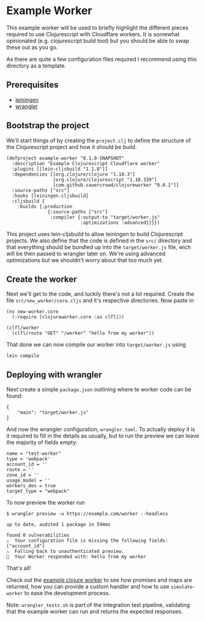 # Example Worker

This example worker will be used to briefly highlight the different pieces required to use Clojurescript with Cloudflare workers.
It is somewhat opinionated (e.g. clojurescript build tool) but you should be able to swap these out as you go.

As there are quite a few configuration files required I recommend using this directory as a template.

## Prerequisites

- [leiningen](https://leiningen.org/)
- [wrangler](https://developers.cloudflare.com/workers/cli-wrangler/install-update)

## Bootstrap the project

We'll start things of by creating the `project.clj` to define the structure of the Clojurescript project and how it should be build.

```
(defproject example-worker "0.1.0-SNAPSHOT"
  :description "Example Clojurescript Cloudflare worker"
  :plugins [[lein-cljsbuild "1.1.8"]]
  :dependencies [[org.clojure/clojure "1.10.3"]
                 [org.clojure/clojurescript "1.10.339"]
                 [com.github.sauercrowd/clojureworker "0.0.1"]]
  :source-paths ["src"]
  :hooks [leiningen.cljsbuild]
  :cljsbuild {
    :builds {:production
               {:source-paths ["src"]
                :compiler {:output-to "target/worker.js"
                           :optimizations :advanced}}}})
```

This project uses lein-cljsbuild to allow leiningen to build Clojurescript projects. We also define that the code is defined in the `src/` directory
and that everything should be bundled up into the `target/worker.js` file, wich will be then passed to wrangler later on.
We're using advanced optimizations but we shouldn't worry about that too much yet.

## Create the worker

Next we'll get to the code, and luckily there's not a lot required.
Create the file `src/new_worker/core.cljs` and it's respective directories.
Now paste in

```
(ns new-worker.core
  (:require [clojureworker.core :as clfl]))

(clfl/worker
  (clfl/route "GET" "/worker" "hello from my worker"))
```

That done we can now compile our worker into `target/worker.js` using

```
lein compile
```

## Deploying with wrangler

Next create a simple `package.json` outlining where te worker code can be found:

```
{
    "main": "target/worker.js"
}
```

And now the wrangler configuration, `wrangler.toml`. To actually deploy it is it required to fill in the details as usually, but to run the preview we can leave the majority of fields empty:


```
name = "test-worker"
type = 'webpack'
account_id = ''
route = ''
zone_id = ''
usage_model = ''
workers_dev = true
target_type = "webpack"
```

To now preview the worker run

```
$ wrangler preview -u https://example.com/worker --headless

up to date, audited 1 package in 594ms

found 0 vulnerabilities
⚠️  Your configuration file is missing the following fields: ["account_id"]
⚠️  Falling back to unauthenticated preview.
👷  Your Worker responded with: hello from my worker
```

That's all!

Check out the [example clojure worker](src/my_worker/core.cljs) to see how promises and maps are returned, how you can provide a custom handler and how to use `simulate-worker` to ease the development process.


Note: `wrangler_tests.sh` is part of the integration test pipeline, validating that the example worker can run and returns the expected responses.
